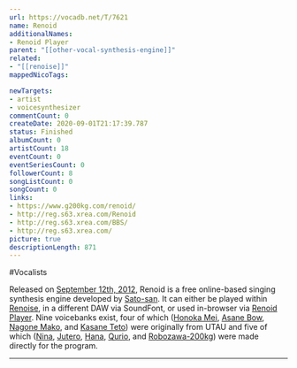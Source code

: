 ```yaml
---
url: https://vocadb.net/T/7621
name: Renoid
additionalNames: 
- Renoid Player
parent: "[[other-vocal-synthesis-engine]]"
related:
- "[[renoise]]"
mappedNicoTags:

newTargets:
- artist
- voicesynthesizer
commentCount: 0
createDate: 2020-09-01T21:17:39.787
status: Finished
albumCount: 0
artistCount: 18
eventCount: 0
eventSeriesCount: 0
followerCount: 8
songListCount: 0
songCount: 0
links: 
- https://www.g200kg.com/renoid/
- http://reg.s63.xrea.com/Renoid
- http://reg.s63.xrea.com/BBS/
- http://reg.s63.xrea.com/
picture: true
descriptionLength: 871
---
```


#Vocalists

Released on [September 12th, 2012](https://forum.renoise.com/t/renoid/37189), Renoid is a free online-based singing synthesis engine developed by [Sato-san](https://vocadb.net/Ar/92236). It can either be played within [Renoise](https://vocadb.net/T/8108/renoise), in a different DAW via SoundFont, or used in-browser via [Renoid Player](https://www.g200kg.com/renoid/). Nine voicebanks exist, four of which ([Honoka Mei](https://vocadb.net/Ar/115462), [Asane Bow](https://vocadb.net/Ar/120985), [Nagone Mako](https://vocadb.net/Ar/120878), and [Kasane Teto](https://vocadb.net/Ar/120986)) were originally from UTAU and five of which ([Nina](https://vocadb.net/Ar/83202), [Jutero](https://vocadb.net/Ar/83201), [Hana](https://vocadb.net/Ar/83200), [Qurio](https://vocadb.net/Ar/83198), and [Robozawa-200kg](https://vocadb.net/Ar/92223)) were made directly for the program.

---

